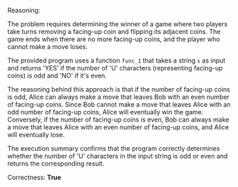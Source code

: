Reasoning:

The problem requires determining the winner of a game where two players take turns removing a facing-up coin and flipping its adjacent coins. The game ends when there are no more facing-up coins, and the player who cannot make a move loses.

The provided program uses a function `func_1` that takes a string `s` as input and returns 'YES' if the number of 'U' characters (representing facing-up coins) is odd and 'NO' if it's even.

The reasoning behind this approach is that if the number of facing-up coins is odd, Alice can always make a move that leaves Bob with an even number of facing-up coins. Since Bob cannot make a move that leaves Alice with an odd number of facing-up coins, Alice will eventually win the game. Conversely, if the number of facing-up coins is even, Bob can always make a move that leaves Alice with an even number of facing-up coins, and Alice will eventually lose.

The execution summary confirms that the program correctly determines whether the number of 'U' characters in the input string is odd or even and returns the corresponding result.

Correctness: **True**